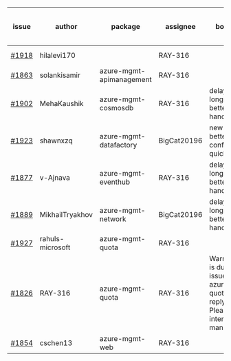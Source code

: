 | issue | author | package | assignee | bot advice | created date of issue | delay from created date |
| ------ | ------ | ------ | ------ | ------ | ------ | :-----: |
| [#1918](https://github.com/Azure/sdk-release-request/issues/1918) | hilalevi170 |   | RAY-316 |   | 2021-09-03 | 4 |
| [#1863](https://github.com/Azure/sdk-release-request/issues/1863) | solankisamir | azure-mgmt-apimanagement | RAY-316 |   | 2021-08-19 | 19 |
| [#1902](https://github.com/Azure/sdk-release-request/issues/1902) | MehaKaushik | azure-mgmt-cosmosdb | RAY-316 | delay for a long time and better to handle now. | 2021-08-30 | 7 |
| [#1923](https://github.com/Azure/sdk-release-request/issues/1923) | shawnxzq | azure-mgmt-datafactory | BigCat20196 | new issue and better to confirm quickly. | 2021-09-03 | 3 |
| [#1877](https://github.com/Azure/sdk-release-request/issues/1877) | v-Ajnava | azure-mgmt-eventhub | RAY-316 | delay for a long time and better to handle now. | 2021-08-20 | 17 |
| [#1889](https://github.com/Azure/sdk-release-request/issues/1889) | MikhailTryakhov | azure-mgmt-network | BigCat20196 | delay for a long time and better to handle now. | 2021-08-26 | 11 |
| [#1927](https://github.com/Azure/sdk-release-request/issues/1927) | rahuls-microsoft | azure-mgmt-quota | RAY-316 |   | 2021-09-03 | 3 |
| [#1826](https://github.com/Azure/sdk-release-request/issues/1826) | RAY-316 | azure-mgmt-quota | RAY-316 | Warning:There is duplicated issue for azure-mgmt-quota. auto reply failed, Please intervene manually !! | 2021-08-03 | 35 |
| [#1854](https://github.com/Azure/sdk-release-request/issues/1854) | cschen13 | azure-mgmt-web | RAY-316 |   | 2021-08-12 | 25 |
